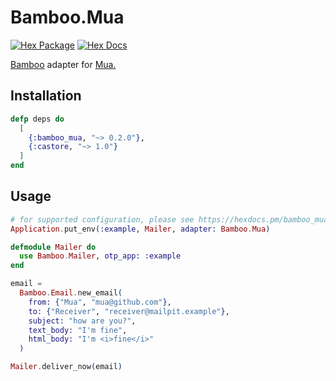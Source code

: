 # Bamboo.Mua

[![Hex Package](https://img.shields.io/hexpm/v/bamboo_mua.svg)](https://hex.pm/packages/bamboo_mua)
[![Hex Docs](https://img.shields.io/badge/hex-docs-blue.svg)](https://hexdocs.pm/bamboo_mua)

[Bamboo](https://github.com/thoughtbot/bamboo) adapter for [Mua.](https://github.com/ruslandoga/mua)

## Installation

```elixir
defp deps do
  [
    {:bamboo_mua, "~> 0.2.0"},
    {:castore, "~> 1.0"}
  ]
end
```

## Usage

```elixir
# for supported configuration, please see https://hexdocs.pm/bamboo_mua/Bamboo.Mua.html#t:option/0
Application.put_env(:example, Mailer, adapter: Bamboo.Mua)

defmodule Mailer do
  use Bamboo.Mailer, otp_app: :example
end

email =
  Bamboo.Email.new_email(
    from: {"Mua", "mua@github.com"},
    to: {"Receiver", "receiver@mailpit.example"},
    subject: "how are you?",
    text_body: "I'm fine",
    html_body: "I'm <i>fine</i>"
  )

Mailer.deliver_now(email)
```
